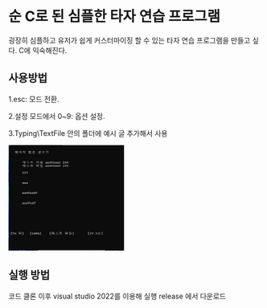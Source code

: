 # 순 C로 된 심플한 타자 연습 프로그램
굉장히 심플하고 유저가 쉽게 커스터마이징 할 수 있는 타자 연습 프로그램을 만들고 싶다. C에 익숙해진다. 


## 사용방법 
1.esc: 모드 전환.

2.설정 모드에서
0~9: 옵션 설정.

3.Typing\TextFile 안의 폴더에 예시 글 추가해서 사용


<img src="/capture/playCapture.png" width="230px" height="210px" title="깨진 캡쳐" alt="플레이"></img><br/>



## 실행 방법
코드 클론 이후 visual studio 2022를 이용해 실행
release 에서 다운로드